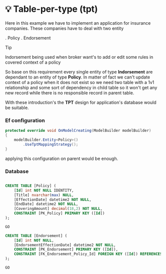 # :bulb: Table-per-type (tpt)

Here in this example we have to implement an application for insurance companies. These companies have to deal with two entity 

. Policy
. Endorsement

> [!TIP]
> Indorsement being used when broker want's to add or edit some rules in covered context of a policy

So base on this requirement every single entity of type **Indorsement** are dependant to an entity of type **Policy**. In matter of fact we can't update context of a policy when it does not exist 
so we need two table with a 1v1 relationship and some sort of dependency in child table so it won't get any new record while there is no responsible record in parent table.

With these introduction's the **TPT** design for application's database would be suitable.

### Ef configuration
```cs
protected override void OnModelCreating(ModelBuilder modelBuilder)
{
	modelBuilder.Entity<Policy>()
		.UseTptMappingStrategy();
}
```

applying this configuration on parent would be enough.

### Database 
```sql

CREATE TABLE [Policy] (
    [Id] int NOT NULL IDENTITY,
    [Title] nvarchar(max) NULL,
    [EffectionDate] datetime2 NOT NULL,
    [EndDate] datetime2 NOT NULL,
    [CoveringAmount] decimal(18,2) NOT NULL,
    CONSTRAINT [PK_Policy] PRIMARY KEY ([Id])
);

GO

CREATE TABLE [Endorsement] (
    [Id] int NOT NULL,
    [EndorsementEffectionDate] datetime2 NOT NULL,
    CONSTRAINT [PK_Endorsement] PRIMARY KEY ([Id]),
    CONSTRAINT [FK_Endorsement_Policy_Id] FOREIGN KEY ([Id]) REFERENCES [Policy] ([Id]) ON DELETE CASCADE
);

GO
```